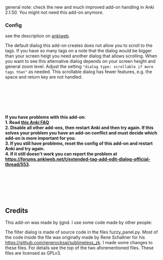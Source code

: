 general note: check the new and much improved add-on handling in Anki 2.1.50. You might not need this add-on anymore.

### Config

see the description on [ankiweb](https://ankiweb.net/shared/info/1135507717).

The default dialog this add-on creates does not allow you to scroll to the tags. If you have so many tags on a note that the dialog would be bigger than your screen heigt you need another dialog that allows scrolling. When you want to see this alternative dialog depends on your screen height and general zoom level. Adjust the setting `"dialog type: scrollable if more tags than"` as needed. This scrollable dialog has fewer features, e.g. the space and return key are not handled.

<br/><br/><br/><br/><br/>

**If you have problems with this add-on: <br/>1. Read [this Anki FAQ](https://faqs.ankiweb.net/when-problems-occur.html)<br/>2. Disable all other add-ons, then restart Anki and then try again. If this solves your problem you have an add-on conflict and must decide which add-on is more important for you. <br/>3. If you still have problems, reset the config of this add-on and restart Anki and try again. <br/>4. If it still doesn't work you can report the problem at https://forums.ankiweb.net/t/extended-tag-add-edit-dialog-official-thread/553.**

<br/><br/><br/><br/><br/>



## Credits

This add-on was made by ijgnd. I use some code made by other people:

The filter dialog is made of source code in the files fuzzy_panel.py. Most of
the code inside the file was originally made by Rene Schallner for his 
https://github.com/renerocksai/sublimeless_zk. I made some changes to these files. For details
see the top of the two aforementioned files. These files are licensed as GPLv3.
